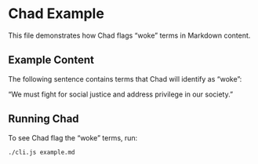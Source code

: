 # Chad Example

This file demonstrates how Chad flags “woke” terms in Markdown content.

## Example Content

The following sentence contains terms that Chad will identify as “woke”:

“We must fight for social justice and address privilege in our society.”

## Running Chad

To see Chad flag the “woke” terms, run:

```sh
./cli.js example.md
